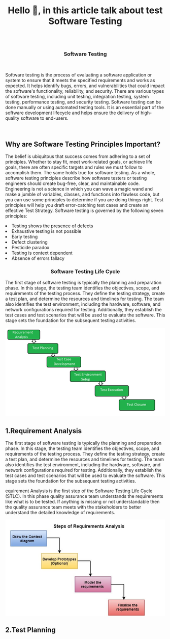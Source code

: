 <h1 align="center">Hello 👋, in this article talk about test Software Testing </h1>
<br> <br>  
<h3 align="center">Software Testing </h3>
<br>
<P>
    Software testing is the process of evaluating a software application or system to ensure that it meets the specified requirements and works as expected. It helps identify bugs, errors, and vulnerabilities that could impact the software's functionality, reliability, and security. There are various types of software testing, including unit testing, integration testing, system testing, performance testing, and security testing. 
    Software testing can be done manually or using automated testing tools. It is an essential part of the software development 
    lifecycle and helps ensure the delivery of high-quality software to end-users.
</P>
<br>
<h2>Why are Software Testing Principles Important?</h2>
<p>The belief is ubiquitous that success comes from adhering to a set of principles. Whether to stay fit, meet work-related goals, or achieve life goals, there are often specific targets and rules we must follow to accomplish them. The same holds true for software testing. As a whole, software testing principles describe how software testers or testing engineers should create bug-free, clear, and maintainable code. Engineering is not a science in which you can wave a magic wand and make a jumble of variables, classes, and functions into flawless code, but you can use some principles to determine if you are doing things right. Test principles will help you draft error-catching test cases and create an effective Test Strategy. Software testing is governed by the following seven principles:</p>
<li>
Testing shows the presence of defects  
</li>
<li>Exhaustive testing is not possible
</li>
<li>Early testing
</li>
<li>Defect clustering
</li>
<li>Pesticide paradox
</li>
<li>Testing is context dependent
</li>
<li>Absence of errors fallacy
</li>

<h3 align="center">Software Testing Life Cycle </h3>
<p>
    The first stage of software testing is typically the planning and preparation phase. In this stage, the testing team identifies the objectives, scope, and requirements of the testing process. They define the testing strategy, create a test plan, and determine the resources and timelines for testing. The team also identifies the test environment, including the hardware, software, and network configurations required for testing. Additionally, they establish the test cases and test scenarios that will be used to evaluate the software. This stage sets the foundation for the subsequent testing activities.

<br>
</p>
<img src="https://github.com/Hajivandali/Q_software_testing/blob/master/1.png">

<h2>1.Requirement Analysis</h2>
<p>
    The first stage of software testing is typically the planning and preparation phase. In this stage, the testing team identifies the objectives, 
    scope, and requirements of the testing process. They define the testing strategy, create a test plan, and determine the resources and timelines for testing.
    The team also identifies the test environment, including the hardware, software, and network configurations required for testing. Additionally, they establish the test cases and test scenarios that will be used to evaluate the software. This stage sets the foundation for the subsequent testing activities.

</p>
<p>
    equirement Analysis is the first step of the Software Testing Life Cycle (STLC). In this phase quality assurance team understands the requirements like what is to be tested. If anything is missing or not understandable then the quality assurance team meets with the stakeholders to better understand the detailed knowledge of requirements.
</p>
<img src="https://github.com/Hajivandali/Q_software_testing/blob/master/software-engineering-requirement-analysis.jpg">
<h2>2.Test Planning</h2>



